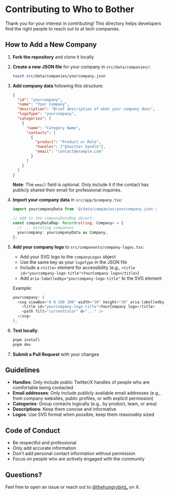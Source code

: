 # Contributing to Who to Bother

Thank you for your interest in contributing! This directory helps developers find the right people to reach out to at tech companies.

## How to Add a New Company

1. **Fork the repository** and clone it locally

2. **Create a new JSON file** for your company in `src/data/companies/`:
   ```bash
   touch src/data/companies/yourcompany.json
   ```

3. **Add company data** following this structure:
   ```json
   {
     "id": "yourcompany",
     "name": "Your Company",
     "description": "Brief description of what your company does",
     "logoType": "yourcompany",
     "categories": [
       {
         "name": "Category Name",
         "contacts": [
           {
             "product": "Product or Role",
             "handles": ["@twitter_handle"],
             "email": "contact@example.com"
           }
         ]
       }
     ]
   }
   ```
   
   **Note**: The `email` field is optional. Only include it if the contact has publicly shared their email for professional inquiries.

4. **Import your company data** in `src/app/$company.tsx`:
   ```typescript
   import yourcompanyData from '@/data/companies/yourcompany.json';
   
   // Add to the companyDataMap object:
   const companyDataMap: Record<string, Company> = {
     // ... existing companies
     yourcompany: yourcompanyData as Company,
   };
   ```

5. **Add your company logo** to `src/components/company-logos.tsx`:
   - Add your SVG logo to the `companyLogos` object
   - Use the same key as your `logoType` in the JSON file
   - Include a `<title>` element for accessibility (e.g., `<title id="yourcompany-logo-title">YourCompany logo</title>`)
   - Add `aria-labelledby="yourcompany-logo-title"` to the SVG element
   
   Example:
   ```typescript
   yourcompany: (
     <svg viewBox="0 0 100 100" width="30" height="30" aria-labelledby="yourcompany-logo-title">
       <title id="yourcompany-logo-title">YourCompany logo</title>
       <path fill="currentColor" d="..." />
     </svg>
   ),
   ```

6. **Test locally**:
   ```bash
   pnpm install
   pnpm dev
   ```

7. **Submit a Pull Request** with your changes

## Guidelines

- **Handles**: Only include public Twitter/X handles of people who are comfortable being contacted
- **Email addresses**: Only include publicly available email addresses (e.g., from company websites, public profiles, or with explicit permission)
- **Categories**: Group contacts logically (e.g., by product, team, or area)
- **Descriptions**: Keep them concise and informative
- **Logos**: Use SVG format when possible, keep them reasonably sized

## Code of Conduct

- Be respectful and professional
- Only add accurate information
- Don't add personal contact information without permission
- Focus on people who are actively engaged with the community

## Questions?

Feel free to open an issue or reach out to [@thehungrybird_](https://x.com/thehungrybird_) on X.
